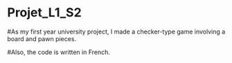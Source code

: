 # Projet_L1_S2

#As my first year university project, I made a checker-type game involving a board and pawn pieces.

#Also, the code is written in French.
